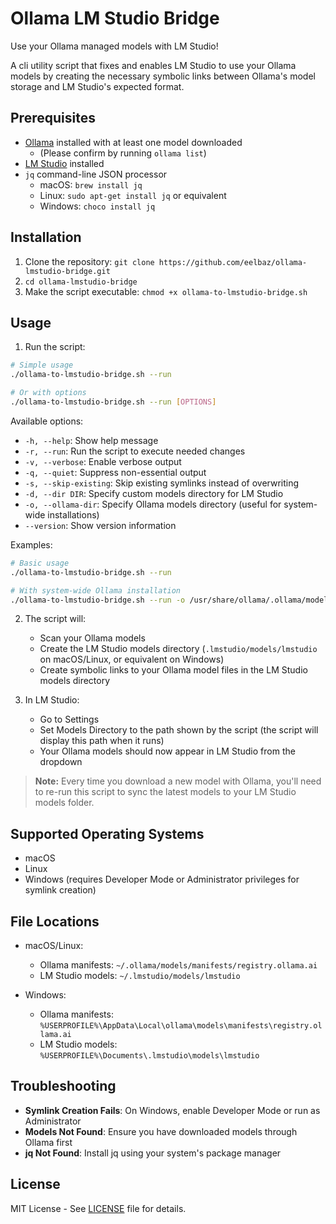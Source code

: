 # Ollama LM Studio Bridge
Use your Ollama managed models with LM Studio!

A cli utility script that fixes and enables LM Studio to use your Ollama models by creating the necessary symbolic links between Ollama's model storage and LM Studio's expected format.

## Prerequisites

- [Ollama](https://ollama.ai) installed with at least one model downloaded
  - (Please confirm by running `ollama list`)
- [LM Studio](https://lmstudio.ai) installed
- `jq` command-line JSON processor
  - macOS: `brew install jq`
  - Linux: `sudo apt-get install jq` or equivalent
  - Windows: `choco install jq`

## Installation

1. Clone the repository: `git clone https://github.com/eelbaz/ollama-lmstudio-bridge.git`
2. `cd ollama-lmstudio-bridge`
3. Make the script executable: `chmod +x ollama-to-lmstudio-bridge.sh`


## Usage

1. Run the script:
```bash
# Simple usage
./ollama-to-lmstudio-bridge.sh --run

# Or with options
./ollama-to-lmstudio-bridge.sh --run [OPTIONS]
```

Available options:
- `-h, --help`: Show help message
- `-r, --run`: Run the script to execute needed changes
- `-v, --verbose`: Enable verbose output
- `-q, --quiet`: Suppress non-essential output
- `-s, --skip-existing`: Skip existing symlinks instead of overwriting
- `-d, --dir DIR`: Specify custom models directory for LM Studio
- `-o, --ollama-dir`: Specify Ollama models directory (useful for system-wide installations)
- `--version`: Show version information

Examples:
```bash
# Basic usage
./ollama-to-lmstudio-bridge.sh --run

# With system-wide Ollama installation
./ollama-to-lmstudio-bridge.sh --run -o /usr/share/ollama/.ollama/models
```

2. The script will:
   - Scan your Ollama models
   - Create the LM Studio models directory (`.lmstudio/models/lmstudio` on macOS/Linux, or equivalent on Windows)
   - Create symbolic links to your Ollama model files in the LM Studio models directory

3. In LM Studio:
   - Go to Settings
   - Set Models Directory to the path shown by the script (the script will display this path when it runs)
   - Your Ollama models should now appear in LM Studio from the dropdown

> **Note:** Every time you download a new model with Ollama, you'll need to re-run this script to sync the latest models to your LM Studio models folder.

## Supported Operating Systems

- macOS
- Linux
- Windows (requires Developer Mode or Administrator privileges for symlink creation)

## File Locations

- macOS/Linux:
  - Ollama manifests: `~/.ollama/models/manifests/registry.ollama.ai`
  - LM Studio models: `~/.lmstudio/models/lmstudio`

- Windows:
  - Ollama manifests: `%USERPROFILE%\AppData\Local\ollama\models\manifests\registry.ollama.ai`
  - LM Studio models: `%USERPROFILE%\Documents\.lmstudio\models\lmstudio`

## Troubleshooting

- **Symlink Creation Fails**: On Windows, enable Developer Mode or run as Administrator
- **Models Not Found**: Ensure you have downloaded models through Ollama first
- **jq Not Found**: Install jq using your system's package manager

## License

MIT License - See [LICENSE](LICENSE) file for details.
